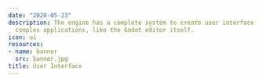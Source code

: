 ```yaml
---
date: "2020-05-23"
description: The engine has a complete system to create user interface for games and
  complex applications, like the Godot editor itself.
icon: ui
resources:
- name: banner
  src: banner.jpg
title: User Interface
---
```

